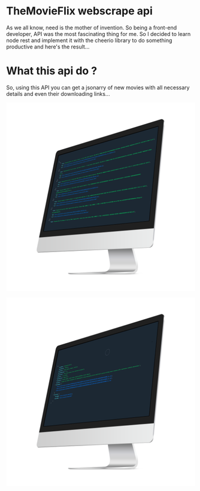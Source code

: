 # TheMovieFlix webscrape api

As we all know, need is the mother of invention. So being a front-end developer, API was the most fascinating thing for me. So I decided to learn node rest and implement it with the cheerio library to do something productive and here's the result...

# What this api do ?
So, using this API you can get a jsonarry of new movies with all necessary details and even their downloading links...

![alt text](https://raw.githubusercontent.com/KapilYadav-dev/TMFRI/master/left.png)

![alt text](https://raw.githubusercontent.com/KapilYadav-dev/TMFRI/master/right.png)
